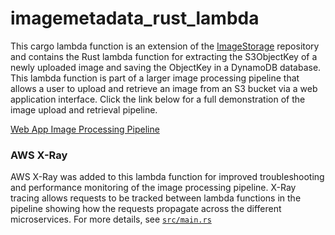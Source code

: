 # imagemetadata_rust_lambda
This cargo lambda function is an extension of the [ImageStorage](https://github.com/matthold86/ImageStorage) repository and contains the Rust lambda function for extracting the S3ObjectKey of a newly uploaded image and saving the ObjectKey in a DynamoDB database. This lambda function is part of a larger image processing pipeline that allows a user to upload and retrieve an image from an S3 bucket via a web application interface. Click the link below for a full demonstration of the image upload and retrieval pipeline.

[Web App Image Processing Pipeline](https://youtu.be/H9Uebmp_hKY)

### AWS X-Ray
AWS X-Ray was added to this lambda function for improved troubleshooting and performance monitoring of the image processing pipeline. X-Ray tracing allows requests to be tracked between lambda functions in the pipeline showing how the requests propagate across the different microservices.  For more details, see [`src/main.rs`](src/main.rs)
